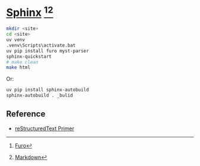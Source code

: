 # [Sphinx](https://www.sphinx-doc.org/en/master/) [^1][^2]

```sh
mkdir <site>
cd <site>
uv venv
.venv\Scripts\activate.bat
uv pip install furo myst-parser
sphinx-quickstart
# make clean
make html
```

Or:

```sh
uv pip install sphinx-autobuild
sphinx-autobuild . _bulid
```

## Reference

- [reStructuredText Primer](https://www.sphinx-doc.org/en/master/usage/restructuredtext/basics.html)

[^1]: [Furo](https://github.com/pradyunsg/furo)
[^2]: [Markdown](https://www.sphinx-doc.org/en/master/usage/markdown.html)